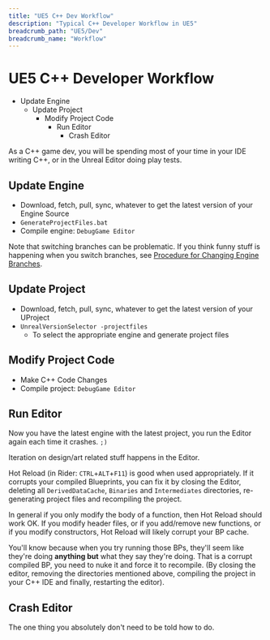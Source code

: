 ```yaml
---
title: "UE5 C++ Dev Workflow"
description: "Typical C++ Developer Workflow in UE5"
breadcrumb_path: "UE5/Dev"
breadcrumb_name: "Workflow"
---
```


# UE5 C++ Developer Workflow

- Update Engine
  - Update Project
    - Modify Project Code
      - Run Editor
        - Crash Editor

As a C++ game dev, you will be spending most of your time in your IDE writing C++,
or in the Unreal Editor doing play tests.


## Update Engine

- Download, fetch, pull, sync, whatever to get the latest version of your Engine Source
- `GenerateProjectFiles.bat`
- Compile engine: `DebugGame Editor`

Note that switching branches can be problematic.  If you think funny stuff is happening
when you switch branches, see
[Procedure for Changing Engine Branches](/UE5/Engine/#Procedure_ChangeEngineBranches).


## Update Project

- Download, fetch, pull, sync, whatever to get the latest version of your UProject
- `UnrealVersionSelector -projectfiles`
  - To select the appropriate engine and generate project files


## Modify Project Code

- Make C++ Code Changes
- Compile project: `DebugGame Editor`


## Run Editor

Now you have the latest engine with the latest project, you run the Editor again each
time it crashes.  `;)`

Iteration on design/art related stuff happens in the Editor.

Hot Reload (in Rider: `CTRL`+`ALT`+`F11`) is good when used appropriately.
If it corrupts your compiled Blueprints, you can fix it by closing the Editor, deleting all
`DerivedDataCache`, `Binaries` and `Intermediates` directories, re-generating project files
and recompiling the project.

In general if you only modify the body of a function, then Hot Reload should work OK.
If you modify header files,
or if you add/remove new functions,
or if you modify constructors, Hot Reload will likely corrupt your BP cache.

You'll know because when you try running those BPs, they'll seem like they're doing
**anything but** what they say they're doing.  That is a corrupt compiled BP,
you need to nuke it and force it to recompile.  (By closing the editor, removing
the directories mentioned above, compiling the project in your C++ IDE and
finally, restarting the editor).


## Crash Editor

The one thing you absolutely don't need to be told how to do.

